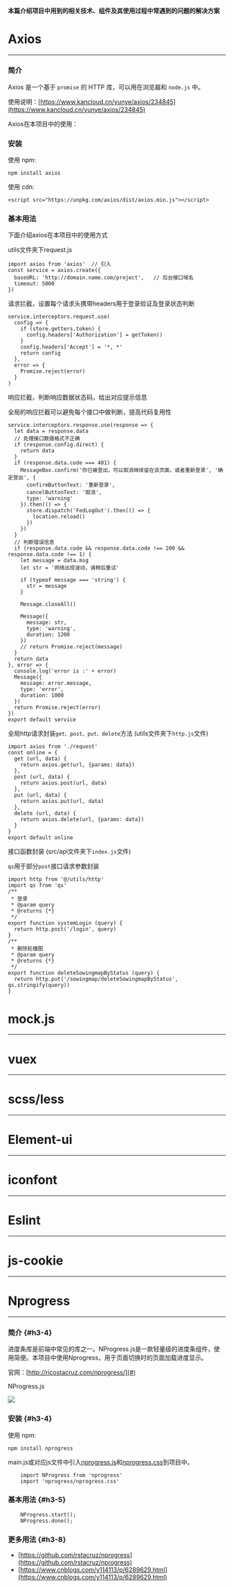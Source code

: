 #### 本篇介绍项目中用到的相关技术、组件及其使用过程中常遇到的问题的解决方案

# Axios

---

### 简介

Axios 是一个基于 `promise` 的 HTTP 库，可以用在浏览器和 `node.js` 中。

使用说明：[https://www.kancloud.cn/yunye/axios/234845](https://www.kancloud.cn/yunye/axios/234845)

Axios在本项目中的使用：

### 安装

使用 npm:

```
npm install axios
```

使用 cdn:

```
<script src="https://unpkg.com/axios/dist/axios.min.js"></script>
```

### 基本用法

下面介绍axios在本项目中的使用方式

utils文件夹下request.js

```
import axios from 'axios'  // 引入
const service = axios.create({
  baseURL: 'http://domain.name.com/project',   // 后台接口域名
  timeout: 5000
})
```

请求拦截，设置每个请求头携带headers用于登录验证及登录状态判断

```
service.interceptors.request.use(
  config => {
    if (store.getters.token) {
      config.headers['Authorization'] = getToken()
    }
    config.headers['Accept'] = '*, *'
    return config
  },
  error => {
    Promise.reject(error)
  }
)
```

响应拦截，判断响应数据状态码，给出对应提示信息

全局的响应拦截可以避免每个接口中做判断，提高代码复用性

```
service.interceptors.response.use(response => {
  let data = response.data
  // 处理接口数据格式不正确
  if (response.config.direct) {
    return data
  }
  if (response.data.code === 401) {
    MessageBox.confirm('你已被登出，可以取消继续留在该页面，或者重新登录', '确定登出', {
      confirmButtonText: '重新登录',
      cancelButtonText: '取消',
      type: 'warning'
    }).then(() => {
      store.dispatch('FedLogOut').then(() => {
        location.reload()
      })
    })
  }
  // 判断错误信息
  if (response.data.code && response.data.code !== 200 && response.data.code !== 1) {
    let message = data.msg
    let str = '网络出现波动，请稍后重试'

    if (typeof message === 'string') {
      str = message
    }

    Message.closeAll()

    Message({
      message: str,
      type: 'warning',
      duration: 1200
    })
    // return Promise.reject(message)
  }
  return data
}, error => {
  console.log('error is :' + error)
  Message({
    message: error.message,
    type: 'error',
    duration: 1000
  })
  return Promise.reject(error)
})
export default service
```

全局http请求封装`get、post、put、delete`方法 \(utils文件夹下`http.js`文件\)

```
import axios from './request'
const online = {
  get (url, data) {
    return axios.get(url, {params: data})
  },
  post (url, data) {
    return axios.post(url, data)
  },
  put (url, data) {
    return axios.put(url, data)
  },
  delete (url, data) {
    return axios.delete(url, {params: data})
  }
}
export default online
```

接口函数封装 \(src/api文件夹下`index.js`文件\)

`qs`用于部分`post`接口请求参数封装

```
import http from '@/utils/http'
import qs from 'qs'
/**
 * 登录
 * @param query
 * @returns {*}
 */
export function systemLogin (query) {
  return http.post('/login', query)
}
/**
 * 删除轮播图
 * @param query
 * @returns {*}
 */
export function deleteSowingmapByStatus (query) {
  return http.put('/sowingmap/deleteSowingmapByStatus', qs.stringify(query))
}
```

# mock.js

---

# vuex

---

# scss/less

---

# Element-ui

---

# iconfont

---

# Eslint

---

# js-cookie

---

# Nprogress

---

### 简介 {#h3-4}

进度条库是前端中常见的库之一。NProgress.js是一款轻量级的进度条组件，使用简便。本项目中使用Nprogress，用于页面切换时的页面加载进度显示。

官网：[http://ricostacruz.com/nprogress/](#)

NProgress.js

![](/assets/nprogress.gif)

### 安装 {#h3-4}

使用 npm:

```
npm install nprogress
```

main.js或对应js文件中引入[nprogress.js](http://ricostacruz.com/nprogress/nprogress.js)和[nprogress.css](http://ricostacruz.com/nprogress/nprogress.css)到项目中。

```
    import NProgress from 'nprogress'  
    import 'nprogress/nprogress.css'
```

### 基本用法 {#h3-5}

```
    NProgress.start(); 
    NProgress.done();
```

### 更多用法 {#h3-8}

* [https://github.com/rstacruz/nprogress](https://github.com/rstacruz/nprogress)
* [https://www.cnblogs.com/y114113/p/6289629.html](https://www.cnblogs.com/y114113/p/6289629.html)  
  ### 



